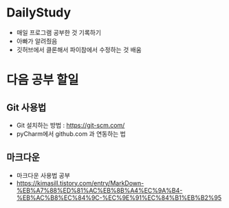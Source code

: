 
# DailyStudy
 - 매일 프로그램 공부한 것 기록하기
 - 아빠가 알려줬음
 - 깃허브에서 클론해서 파이참에서 수정하는 것 배움

# 다음 공부 할일

## Git 사용법
  - Git 설치하는 방법 : https://git-scm.com/
  - pyCharm에서 github.com 과 연동하는 법

## 마크다운
  - 마크다운 사용법 공부
  - https://kimasill.tistory.com/entry/MarkDown-%EB%A7%88%ED%81%AC%EB%8B%A4%EC%9A%B4-%EB%AC%B8%EC%84%9C-%EC%9E%91%EC%84%B1%EB%B2%95

